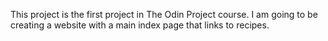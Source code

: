 This project is the first project in The Odin Project course. I am going to be creating a website with a main index page that links to recipes.